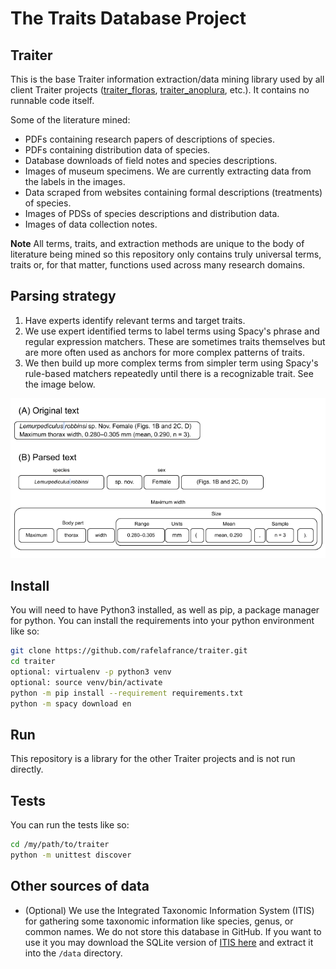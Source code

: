 # The Traits Database Project

## Traiter
This is the base Traiter information extraction/data mining library used by all client Traiter projects ([traiter_floras](https://github.com/rafelafrance/traiter_floras), [traiter_anoplura](https://github.com/rafelafrance/traiter_anoplura), etc.). It contains no runnable code itself.

Some of the literature mined:
- PDFs containing research papers of descriptions of species.
- PDFs containing distribution data of species.
- Database downloads of field notes and species descriptions.
- Images of museum specimens. We are currently extracting data from the labels in the images.
- Data scraped from websites containing formal descriptions (treatments) of species.
- Images of PDSs of species descriptions and distribution data.
- Images of data collection notes.

**Note** All terms, traits, and extraction methods are unique to the body of literature being mined so this repository only contains truly universal terms, traits or, for that matter, functions used across many research domains.

## Parsing strategy
1. Have experts identify relevant terms and target traits.
1. We use expert identified terms to label terms using Spacy's phrase and regular expression matchers. These are sometimes traits themselves but are more often used as anchors for more complex patterns of traits.
1. We then build up more complex terms from simpler term using Spacy's rule-based matchers repeatedly until there is a recognizable trait. See the image below.

![parsing example](assets/anoplura_rules.png)

## Install
You will need to have Python3 installed, as well as pip, a package manager for python. You can install the requirements into your python environment like so:
```bash
git clone https://github.com/rafelafrance/traiter.git
cd traiter
optional: virtualenv -p python3 venv
optional: source venv/bin/activate
python -m pip install --requirement requirements.txt
python -m spacy download en
```

## Run
This repository is a library for the other Traiter projects and is not run directly.

## Tests
You can run the tests like so:
```bash
cd /my/path/to/traiter
python -m unittest discover
```

## Other sources of data
- (Optional) We use the Integrated Taxonomic Information System (ITIS) for gathering some taxonomic information like species, genus, or common names. We do not store this database in GitHub. If you want to use it you may download the SQLite version of [ITIS here](https://www.itis.gov/downloads/index.html) and extract it into the `/data` directory.
